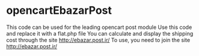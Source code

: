 # opencartEbazarPost
This code can be used for the leading opencart post module
Use this code and replace it with a flat.php file
You can calculate and display the shipping cost through the site http://ebazar.post.ir/
To use, you need to join the site http://ebazar.post.ir/ 
